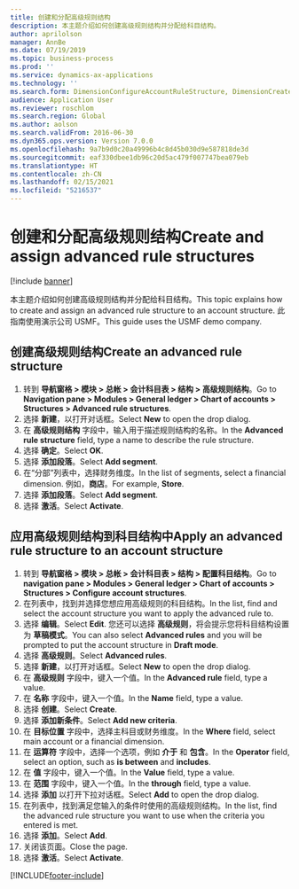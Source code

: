 ```yaml
---
title: 创建和分配高级规则结构
description: 本主题介绍如何创建高级规则结构并分配给科目结构。
author: aprilolson
manager: AnnBe
ms.date: 07/19/2019
ms.topic: business-process
ms.prod: ''
ms.service: dynamics-ax-applications
ms.technology: ''
ms.search.form: DimensionConfigureAccountRuleStructure, DimensionCreateAccountRuleStructure, DimensionHierarchyAddLevel, DimensionHierarchyConstraintActivate, DimensionConfigureAccountStructure, DimensionConfigureAccountRule, DimensionCreateAccountRule, DimensionSelectAccountRuleStructure
audience: Application User
ms.reviewer: roschlom
ms.search.region: Global
ms.author: aolson
ms.search.validFrom: 2016-06-30
ms.dyn365.ops.version: Version 7.0.0
ms.openlocfilehash: 9a7b9d0c20a49996b4c8d45b030d9e587818de3d
ms.sourcegitcommit: eaf330dbee1db96c20d5ac479f007747bea079eb
ms.translationtype: HT
ms.contentlocale: zh-CN
ms.lasthandoff: 02/15/2021
ms.locfileid: "5216537"
---
```

# <a name="create-and-assign-advanced-rule-structures"></a><span data-ttu-id="704b1-103">创建和分配高级规则结构</span><span class="sxs-lookup"><span data-stu-id="704b1-103">Create and assign advanced rule structures</span></span>

[!include [banner](../../includes/banner.md)]

<span data-ttu-id="704b1-104">本主题介绍如何创建高级规则结构并分配给科目结构。</span><span class="sxs-lookup"><span data-stu-id="704b1-104">This topic explains how to create and assign an advanced rule structure to an account structure.</span></span> <span data-ttu-id="704b1-105">此指南使用演示公司 USMF。</span><span class="sxs-lookup"><span data-stu-id="704b1-105">This guide uses the USMF demo company.</span></span>

## <a name="create-an-advanced-rule-structure"></a><span data-ttu-id="704b1-106">创建高级规则结构</span><span class="sxs-lookup"><span data-stu-id="704b1-106">Create an advanced rule structure</span></span>
1. <span data-ttu-id="704b1-107">转到 **导航窗格 > 模块 > 总帐 > 会计科目表 > 结构 > 高级规则结构**。</span><span class="sxs-lookup"><span data-stu-id="704b1-107">Go to **Navigation pane > Modules > General ledger > Chart of accounts > Structures > Advanced rule structures**.</span></span>
2. <span data-ttu-id="704b1-108">选择 **新建**，以打开对话框。</span><span class="sxs-lookup"><span data-stu-id="704b1-108">Select **New** to open the drop dialog.</span></span>
3. <span data-ttu-id="704b1-109">在 **高级规则结构** 字段中，输入用于描述规则结构的名称。</span><span class="sxs-lookup"><span data-stu-id="704b1-109">In the **Advanced rule structure** field, type a name to describe the rule structure.</span></span>
4. <span data-ttu-id="704b1-110">选择 **确定**。</span><span class="sxs-lookup"><span data-stu-id="704b1-110">Select **OK**.</span></span>
5. <span data-ttu-id="704b1-111">选择 **添加段落**。</span><span class="sxs-lookup"><span data-stu-id="704b1-111">Select **Add segment**.</span></span>
6. <span data-ttu-id="704b1-112">在“分部”列表中，选择财务维度。</span><span class="sxs-lookup"><span data-stu-id="704b1-112">In the list of segments, select a financial dimension.</span></span> <span data-ttu-id="704b1-113">例如，**商店**。</span><span class="sxs-lookup"><span data-stu-id="704b1-113">For example, **Store**.</span></span>  
7. <span data-ttu-id="704b1-114">选择 **添加段落**。</span><span class="sxs-lookup"><span data-stu-id="704b1-114">Select **Add segment**.</span></span>
8. <span data-ttu-id="704b1-115">选择 **激活**。</span><span class="sxs-lookup"><span data-stu-id="704b1-115">Select **Activate**.</span></span>

## <a name="apply-an-advanced-rule-structure-to-an-account-structure"></a><span data-ttu-id="704b1-116">应用高级规则结构到科目结构中</span><span class="sxs-lookup"><span data-stu-id="704b1-116">Apply an advanced rule structure to an account structure</span></span>
1. <span data-ttu-id="704b1-117">转到 **导航窗格 > 模块 > 总帐 > 会计科目表 > 结构 > 配置科目结构**。</span><span class="sxs-lookup"><span data-stu-id="704b1-117">Go to **navigation pane > Modules > General ledger > Chart of accounts > Structures > Configure account structures**.</span></span>
2. <span data-ttu-id="704b1-118">在列表中，找到并选择您想应用高级规则的科目结构。</span><span class="sxs-lookup"><span data-stu-id="704b1-118">In the list, find and select the account structure you want to apply the advanced rule to.</span></span>
3. <span data-ttu-id="704b1-119">选择 **编辑**。</span><span class="sxs-lookup"><span data-stu-id="704b1-119">Select **Edit**.</span></span> <span data-ttu-id="704b1-120">您还可以选择 **高级规则**，将会提示您将科目结构设置为 **草稿模式**。</span><span class="sxs-lookup"><span data-stu-id="704b1-120">You can also select **Advanced rules** and you will be prompted to put the account structure in **Draft mode**.</span></span>  
4. <span data-ttu-id="704b1-121">选择 **高级规则**。</span><span class="sxs-lookup"><span data-stu-id="704b1-121">Select **Advanced rules**.</span></span>
5. <span data-ttu-id="704b1-122">选择 **新建**，以打开对话框。</span><span class="sxs-lookup"><span data-stu-id="704b1-122">Select **New** to open the drop dialog.</span></span>
6. <span data-ttu-id="704b1-123">在 **高级规则** 字段中，键入一个值。</span><span class="sxs-lookup"><span data-stu-id="704b1-123">In the **Advanced rule** field, type a value.</span></span>
7. <span data-ttu-id="704b1-124">在 **名称** 字段中，键入一个值。</span><span class="sxs-lookup"><span data-stu-id="704b1-124">In the **Name** field, type a value.</span></span>
8. <span data-ttu-id="704b1-125">选择 **创建**。</span><span class="sxs-lookup"><span data-stu-id="704b1-125">Select **Create**.</span></span>
9. <span data-ttu-id="704b1-126">选择 **添加新条件**。</span><span class="sxs-lookup"><span data-stu-id="704b1-126">Select **Add new criteria**.</span></span>
10. <span data-ttu-id="704b1-127">在 **目标位置** 字段中，选择主科目或财务维度。</span><span class="sxs-lookup"><span data-stu-id="704b1-127">In the **Where** field, select main account or a financial dimension.</span></span>
11. <span data-ttu-id="704b1-128">在 **运算符** 字段中，选择一个选项，例如 **介于** 和 **包含**。</span><span class="sxs-lookup"><span data-stu-id="704b1-128">In the **Operator** field, select an option, such as **is between** and **includes**.</span></span>
12. <span data-ttu-id="704b1-129">在 **值** 字段中，键入一个值。</span><span class="sxs-lookup"><span data-stu-id="704b1-129">In the **Value** field, type a value.</span></span>
13. <span data-ttu-id="704b1-130">在 **范围** 字段中，键入一个值。</span><span class="sxs-lookup"><span data-stu-id="704b1-130">In the **through** field, type a value.</span></span>
14. <span data-ttu-id="704b1-131">选择 **添加** 以打开下拉对话框。</span><span class="sxs-lookup"><span data-stu-id="704b1-131">Select **Add** to open the drop dialog.</span></span>
15. <span data-ttu-id="704b1-132">在列表中，找到满足您输入的条件时使用的高级规则结构。</span><span class="sxs-lookup"><span data-stu-id="704b1-132">In the list, find the advanced rule structure you want to use when the criteria you entered is met.</span></span>
16. <span data-ttu-id="704b1-133">选择 **添加**。</span><span class="sxs-lookup"><span data-stu-id="704b1-133">Select **Add**.</span></span>
17. <span data-ttu-id="704b1-134">关闭该页面。</span><span class="sxs-lookup"><span data-stu-id="704b1-134">Close the page.</span></span>
18. <span data-ttu-id="704b1-135">选择 **激活**。</span><span class="sxs-lookup"><span data-stu-id="704b1-135">Select **Activate**.</span></span>



[!INCLUDE[footer-include](../../../includes/footer-banner.md)]